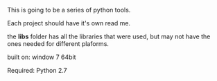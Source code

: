 This is going to be a series of python tools.

Each project should have it's own read me.

the <b>libs</b> folder has all the libraries that were used, but may not have the ones needed for different plaforms.

built on: window 7 64bit  

Required:
Python 2.7



